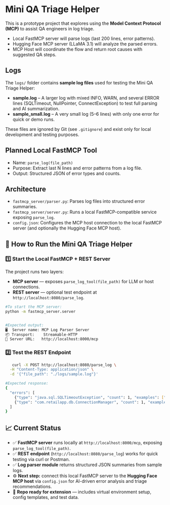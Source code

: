 # Mini QA Triage Helper

This is a prototype project that explores using the **Model Context Protocol (MCP)** 
to assist QA engineers in log triage. 

- Local FastMCP server will parse logs (last 200 lines, error patterns).
- Hugging Face MCP server (LLaMA 3.1) will analyze the parsed errors.
- MCP Host will coordinate the flow and return root causes with suggested QA steps.

## Logs

The `logs/` folder contains **sample log files** used for testing the Mini QA Triage Helper:

- **sample.log** – A larger log with mixed INFO, WARN, and several ERROR lines (SQLTimeout, NullPointer, ConnectException) to test full parsing and AI summarization.
- **sample_small.log** – A very small log (5–6 lines) with only one error for quick or demo runs.

These files are ignored by Git (see `.gitignore`) and exist only for local development and testing purposes.

## Planned Local FastMCP Tool
- Name: `parse_log(file_path)`
- Purpose: Extract last N lines and error patterns from a log file.
- Output: Structured JSON of error types and counts.

## Architecture
- `fastmcp_server/parser.py`: Parses log files into structured error summaries.
- `fastmcp_server/server.py`: Runs a local FastMCP-compatible service exposing `parse_log`.
- `config.json`: Configures the MCP host connection to the local FastMCP server (and optionally the Hugging Face MCP host).


## 🚀 How to Run the Mini QA Triage Helper

### 1️⃣ Start the Local FastMCP + REST Server

The project runs two layers:

- **MCP server** — exposes `parse_log_tool(file_path)` for LLM or host connections.  
- **REST server** — optional test endpoint at `http://localhost:8080/parse_log`.

```bash
#To start the MCP server:
python -m fastmcp_server.server


#Expected output:
🖥️  Server name: MCP Log Parser Server
📦 Transport:    Streamable-HTTP
🔗 Server URL:   http://localhost:8000/mcp
```

 ### 2️⃣ Test the REST Endpoint
```bash
   curl -X POST http://localhost:8080/parse_log \
  -H "Content-Type: application/json" \
  -d '{"file_path": "./logs/sample.log"}'
```  

```bash
#Expected response:
{
  "errors": [
    {"type": "java.sql.SQLTimeoutException", "count": 1, "examples": ["Timeout waiting for connection from pool"]},
    {"type": "com.retailapp.db.ConnectionManager", "count": 1, "examples": ["- Failed to connect to database"]}
  ]
}
```


## 📈 Current Status

- ✅ **FastMCP server** runs locally at `http://localhost:8000/mcp`, exposing `parse_log_tool(file_path)`.
- ✅ **REST endpoint** (`http://localhost:8080/parse_log`) works for quick testing via curl or Postman.
- ✅ **Log parser module** returns structured JSON summaries from sample logs.
- ⚙️ **Next step:** connect this local FastMCP server to the **Hugging Face MCP host** via `config.json` for AI-driven error analysis and triage recommendations.
- 📁 **Repo ready for extension** — includes virtual environment setup, config templates, and test data.

